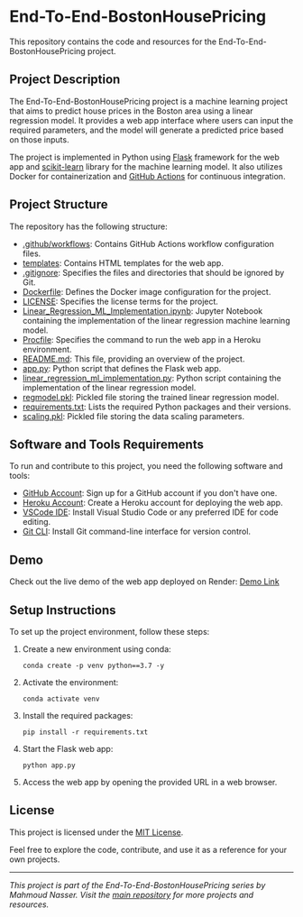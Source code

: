 # End-To-End-BostonHousePricing

This repository contains the code and resources for the End-To-End-BostonHousePricing project.

## Project Description

The End-To-End-BostonHousePricing project is a machine learning project that aims to predict house prices in the Boston area using a linear regression model. It provides a web app interface where users can input the required parameters, and the model will generate a predicted price based on those inputs.

The project is implemented in Python using [Flask](https://flask.palletsprojects.com/) framework for the web app and [scikit-learn](https://scikit-learn.org/stable/) library for the machine learning model. It also utilizes Docker for containerization and [GitHub Actions](https://github.com/features/actions) for continuous integration.

## Project Structure

The repository has the following structure:

- [.github/workflows](.github/workflows): Contains GitHub Actions workflow configuration files.
- [templates](templates): Contains HTML templates for the web app.
- [.gitignore](.gitignore): Specifies the files and directories that should be ignored by Git.
- [Dockerfile](Dockerfile): Defines the Docker image configuration for the project.
- [LICENSE](LICENSE): Specifies the license terms for the project.
- [Linear_Regression_ML_Implementation.ipynb](Linear_Regression_ML_Implementation.ipynb): Jupyter Notebook containing the implementation of the linear regression machine learning model.
- [Procfile](Procfile): Specifies the command to run the web app in a Heroku environment.
- [README.md](README.md): This file, providing an overview of the project.
- [app.py](app.py): Python script that defines the Flask web app.
- [linear_regression_ml_implementation.py](linear_regression_ml_implementation.py): Python script containing the implementation of the linear regression model.
- [regmodel.pkl](regmodel.pkl): Pickled file storing the trained linear regression model.
- [requirements.txt](requirements.txt): Lists the required Python packages and their versions.
- [scaling.pkl](scaling.pkl): Pickled file storing the data scaling parameters.

## Software and Tools Requirements

To run and contribute to this project, you need the following software and tools:

- [GitHub Account](https://github.com/): Sign up for a GitHub account if you don't have one.
- [Heroku Account](https://www.heroku.com/): Create a Heroku account for deploying the web app.
- [VSCode IDE](https://code.visualstudio.com/): Install Visual Studio Code or any preferred IDE for code editing.
- [Git CLI](https://git-scm.com/): Install Git command-line interface for version control.


## Demo

Check out the live demo of the web app deployed on Render: [Demo Link](https://endtoendboston.onrender.com/)


## Setup Instructions

To set up the project environment, follow these steps:

1. Create a new environment using conda:

   ```shell
   conda create -p venv python==3.7 -y
   ```

2. Activate the environment:

   ```shell
   conda activate venv
   ```

3. Install the required packages:

   ```shell
   pip install -r requirements.txt
   ```

4. Start the Flask web app:

   ```shell
   python app.py
   ```

5. Access the web app by opening the provided URL in a web browser.

## License

This project is licensed under the [MIT License](LICENSE).

Feel free to explore the code, contribute, and use it as a reference for your own projects.

---

_This project is part of the End-To-End-BostonHousePricing series by Mahmoud Nasser. Visit the [main repository](https://github.com/nasserml/End-To-End-BostonHousePricing) for more projects and resources._
